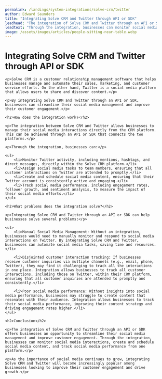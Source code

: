 ```yaml
---
permalink: /landings/system-integrations/solve-crm/twitter
author: Edward Saunders
title: "Integrating Solve CRM and Twitter through API or SDK"
leadhead: "The integration of Solve CRM and Twitter through an API or SDK offers businesses an opportunity to streamline their social media management and improve customer engagement"
leadtext: "Through the integration, businesses can monitor social media interactions, create and schedule social media content, and track social media performance from one platform."
image: /assets/images/articles/people-sitting-near-table.webp
---
```

<div class="arttext">	<h1>Integrating Solve CRM and Twitter through API or SDK</h1>

	<p>Solve CRM is a customer relationship management software that helps businesses manage and automate their sales, marketing, and customer service efforts. On the other hand, Twitter is a social media platform that allows users to share and discover content.</p>

	<p>By integrating Solve CRM and Twitter through an API or SDK, businesses can streamline their social media management and improve their customer engagement.</p>

	<h2>How does the integration work?</h2>

	<p>The integration between Solve CRM and Twitter allows businesses to manage their social media interactions directly from the CRM platform. This can be achieved through an API or SDK that connects the two platforms.</p>

	<p>Through the integration, businesses can:</p>

	<ul>
		<li>Monitor Twitter activity, including mentions, hashtags, and direct messages, directly within the Solve CRM platform.</li>
		<li>Assign social media tasks to team members, ensuring that all customer interactions on Twitter are attended to promptly.</li>
		<li>Create and schedule social media content, ensuring that their Twitter account is consistently active and engaging.</li>
		<li>Track social media performance, including engagement rates, follower growth, and sentiment analysis, to measure the impact of their social media efforts.</li>
	</ul>

	<h2>What problems does the integration solve?</h2>

	<p>Integrating Solve CRM and Twitter through an API or SDK can help businesses solve several problems:</p>

	<ul>
		<li>Manual Social Media Management: Without an integration, businesses would need to manually monitor and respond to social media interactions on Twitter. By integrating Solve CRM and Twitter, businesses can automate social media tasks, saving time and resources.</li>

		<li>Disjointed customer interaction tracking: If businesses receive customer inquiries via multiple channels (e.g., email, phone, Twitter), they may find it challenging to track all the interactions in one place. Integration allows businesses to track all customer interactions, including those on Twitter, within their CRM platform, ensuring that all customer inquiries are attended to promptly and consistently.</li>

		<li>Poor social media performance: Without insights into social media performance, businesses may struggle to create content that resonates with their audience. Integration allows businesses to track their social media performance, improving their content strategy and driving engagement rates higher.</li>
	</ul>

	<h2>Conclusion</h2>

	<p>The integration of Solve CRM and Twitter through an API or SDK offers businesses an opportunity to streamline their social media management and improve customer engagement. Through the integration, businesses can monitor social media interactions, create and schedule social media content, and track social media performance from one platform.</p>

	<p>As the importance of social media continues to grow, integrating Solve CRM and Twitter will become increasingly popular among businesses looking to improve their customer engagement and drive growth.</p>
</div>